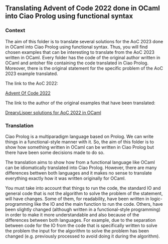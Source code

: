 ## Translating Advent of Code 2022 done in OCaml into Ciao Prolog using functional syntax

### Context

The aim of this folder is to translate several solutions for the AoC 2023 done in OCaml into Ciao Prolog using functional syntax. Thus, you will find chosen examples that can be interesting to translate from the AoC 2023 written in OCaml. Every folder has the code of the original author written in OCaml and antoher file containing the code translated in Ciao Prolog. Moreover, there is the original statement for the specific problem of the AoC 2023 example translated.

The link to the AoC 2022:

[Advent Of Code 2022](https://adventofcode.com/2022)

The link to the author of the original examples that have been translated:

[DrearyLisper solutions for AoC 2022 in OCaml](https://github.com/DrearyLisper/aoc-2022/tree/master)

### Translation

Ciao Prolog is a multiparadigm language based on Prolog. We can write things in a functional-style manner with it. So, the aim of this folder is to show how something written in OCaml can be written in Ciao Prolog but there have been some decisions made to do so.

The translation aims to show how from a functional language like OCaml can be idiomatically translated into Ciao Prolog. However, there are many differences bettwen both languages and it makes no sense to translate everything exactly how it was written originally for OCaml.

You must take into account that things to run the code, the standard IO and general code that is not the algorithm to solve the problem of the statement, will have changes. Some of them, for readability, have been written in logic-programming like the IO and the main function to run the code. Others, have been slightly changed (although written in a functional-style programming) in order to make it more understandable and also because of the differences between both languages. For example, due to the separation between code for the IO from the code that is specifically written to solve the problem the input for the algorithm to solve the problem has been changed (e.g. previously processed to avoid doing it during the algorithm).